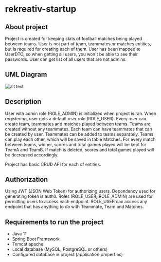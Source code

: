 # rekreativ-startup

## About project

Project is created for keeping stats of football matches being played between teams. User is not part of team, teammates or matches entities, but is required for creating each of them. User has been mapped to UserDTO, so when getting all users, you won't be able to see their passwords. User can get list of all users that are not admins.

## UML Diagram

![alt text](https://github.com/salexdxd/rekreativ-startup/blob/main/src/main/resources/static/UML/RekreativUML.drawio.png?raw=true)

## Description

User with admin role (ROLE_ADMIN) is initialized when project is ran. When registering, user gets a default user role (ROLE_USER). Every user can create team, teammates and matches played between teams. Teams are created without any teammates. Each team can have teammates that can be created by user. Teammates can be added to teams separately. Teams can play each other, which will be saved in table Matches. For every match between teams, winner, scores and total games played will be kept for TeamA and TeamB. If match is deleted, scores and total games played will be decreased accordingly.

Project has basic CRUD API for each of entities.

## Authorization

Using JWT (JSON Web Token) for authorizing users. Dependency used for generating token is auth0. Roles (ROLE_USER, ROLE_ADMIN) are used for permitting users to access each endpoint. ROLE_USER can access any endpoint that has anything to do with Teammate, Team and Matches.

## Requirements to run the project

* Java 11
* Spring Boot Framework
* Tomcat apache
* Local database (MySQL, PostgreSQL or others)
* Configured database in project (application.properties)



